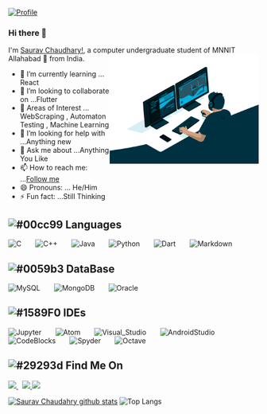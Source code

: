 [![Profile](https://res.cloudinary.com/dygfr5kt4/image/upload/v1596168085/eatsleep_wfxvbo.png)](https://www.facebook.com/sauravchaudharysc)
### Hi there 👋
I'm [Saurav Chaudhary!](https://www.facebook.com/sauravchaudharysc/), a computer undergraduate student of MNNIT Allahabad 🚀 from India.
 <img align="right" alt="GIF" src="https://github.com/sauravchaudharysc/sauravchaudharysc/blob/master/code.gif?raw=true" width="300" height="220" />
  
- 🌱 I’m currently learning ... React
- 👯 I’m looking to collaborate on ...Flutter
- 🔭 Areas of Interest ... WebScraping , Automaton Testing , Machine Learning
- 🤔 I’m looking for help with ...Anything new
- 💬 Ask me about ...Anything You Like
- 📫 How to reach me: ...[Follow me](https://www.instagram.com/sauravchaudharysc/)
- 😄 Pronouns: ... He/Him
- ⚡ Fun fact: ...Still Thinking


## ![#00cc99](https://via.placeholder.com/15/00cc99/000000?text=+) Languages 
<p align="left"> 
  <img alt="C" src="https://img.shields.io/badge/c%20-%2300599C.svg?&style=for-the-badge&logo=c&logoColor=white"/>&ensp;&ensp;&ensp;&ensp;<img alt="C++" src="https://img.shields.io/badge/c++%20-%2300599C.svg?&style=for-the-badge&logo=c%2B%2B&ogoColor=white"/>&ensp;&ensp;&ensp;&ensp;<img alt="Java" src="https://img.shields.io/badge/java-%23ED8B00.svg?&style=for-the-badge&logo=java&logoColor=white"/>&ensp;&ensp;&ensp;&ensp;<img alt="Python" src="https://img.shields.io/badge/python%20-%2314354C.svg?&style=for-the-badge&logo=python&logoColor=white"/>&ensp;&ensp;&ensp;&ensp;<img alt="Dart" src="https://img.shields.io/badge/dart-%230175C2.svg?&style=for-the-badge&logo=dart&logoColor=white"/>&ensp;&ensp;&ensp;&ensp;<img alt="Markdown" src="https://img.shields.io/badge/markdown-%23000000.svg?&style=for-the-badge&logo=markdown&logoColor=white"/></p>

## ![#0059b3](https://via.placeholder.com/15/0059b3/000000?text=+) DataBase
<img alt="MySQL" src="https://img.shields.io/badge/mysql-%2300f.svg?&style=for-the-badge&logo=mysql&logoColor=white"/>&ensp;&ensp;&ensp;&ensp;<img alt="MongoDB" src ="https://img.shields.io/badge/MongoDB-%234ea94b.svg?&style=for-the-badge&logo=mongodb&logoColor=white"/>&ensp;&ensp;&ensp;&ensp;<img alt="Oracle" src ="https://img.shields.io/badge/oracle%20-%23F00000.svg?&style=for-the-badge&logo=oracle&logoColor=white" />

## ![#1589F0](https://via.placeholder.com/15/1589F0/000000?text=+) IDEs 

<p align="left"> 
  <img src=https://upload.wikimedia.org/wikipedia/commons/thumb/3/38/Jupyter_logo.svg/518px-Jupyter_logo.svg.png alt=Jupyter width="80" height="90"/>&ensp;&ensp;&ensp;&ensp;<img src=https://seeklogo.com/images/A/atom-logo-19BD90FF87-seeklogo.com.png alt=Atom width="80" height="85"/>&ensp;&ensp;&ensp;&ensp;<img src=https://upload.wikimedia.org/wikipedia/commons/thumb/2/2d/Visual_Studio_Code_1.18_icon.svg/1200px-Visual_Studio_Code_1.18_icon.svg.png alt=Visual_Studio width="70" height="90"/>&ensp;&ensp;&ensp;&ensp;<img src=https://upload.wikimedia.org/wikipedia/commons/thumb/8/8f/Breezeicons-apps-48-android-studio.svg/1024px-Breezeicons-apps-48-android-studio.svg.png alt=AndroidStudio width="95" height="109"/>&ensp;&ensp;&ensp;&ensp;<img src=https://codeblockscoding.files.wordpress.com/2016/10/codeblocks.png alt=CodeBlocks width="90" height="100"/>&ensp;&ensp;&ensp;&ensp;<img src=https://upload.wikimedia.org/wikipedia/commons/thumb/7/7e/Spyder_logo.svg/1024px-Spyder_logo.svg.png alt=Spyder width="90" height="100"/>&ensp;&ensp;&ensp;&ensp;<img src=https://upload.wikimedia.org/wikipedia/commons/thumb/6/6a/Gnu-octave-logo.svg/1024px-Gnu-octave-logo.svg.png alt=Octave width="90" height="100"/>
</p>
<!---  
## ![#f03c15](https://via.placeholder.com/15/f03c15/000000?text=+) Skills
<p align="left"> 
  <img src=https://devicons.github.io/devicon/devicon.git/icons/html5/html5-original-wordmark.svg alt=HTML width="100" height="100"/>&ensp;&ensp;&ensp;&ensp;<img src=https://devicons.github.io/devicon/devicon.git/icons/css3/css3-original-wordmark.svg alt=CSS width="100" height="100"/>&ensp;&ensp;&ensp;&ensp;<img src=https://devicons.github.io/devicon/devicon.git/icons/javascript/javascript-original.svg alt=JS width="100" height="100"/>&ensp;&ensp;&ensp;&ensp;<img src=https://devicons.github.io/devicon/devicon.git/icons/python/python-original.svg alt=Python width="100" height="100"/>&ensp;&ensp;&ensp;&ensp;<img src=https://cdn.shopify.com/s/files/1/1417/1682/articles/download_b5e66f3c-0605-405a-88ad-c15bc0572df4_1024x1024.jpeg?v=1595162531 alt=Python width="100" height="100"/>
## ![#001a33](https://via.placeholder.com/15/001a33/000000?text=+) Open Source Development Platform 
  <img src=https://devicons.github.io/devicon/devicon.git/icons/nodejs/nodejs-original-wordmark.svg alt=NodeJs width="100" height="100"/>&ensp;&ensp;&ensp;&ensp;<img src=https://upload.wikimedia.org/wikipedia/commons/3/32/OpenCV_Logo_with_text_svg_version.svg alt=OpenCV width="100" height="100"/>
  </p>
-->
<!--
## ![#4d1300](https://via.placeholder.com/15/4d1300/000000?text=+) Developments
- ### Web App Development
     - #### To Do List
     - #### News-Letter
     - #### Budget App
- ### App Development
     - #### Grocery App
     - #### Buisness Card App
     - #### Quiz App
     - #### Dice App
- ### Game Developemnt
     - #### Dice Game
     - #### Drum Kit
     - #### Simon Game
     - #### Snake Game
- ### Software Development
     - #### Image Processing
     - #### Pdf Processing
     - #### Password Checker
     - #### Validation      
     - #### Translator
--> <!--      
## ![#802000](https://via.placeholder.com/15/802000/000000?text=+) Major Projects
- ### Face Recognition
- ### Password Checker
- ### Grocery App
- ### Online School
- ### Bill Split
- ### Bank Management System
- ### Recommendation System
 You can check my repo section for further information. [Click Me](https://github.com/sauravchaudharysc?tab=repositories)
-->

## ![#29293d](https://via.placeholder.com/15/29293d/000000?text=+) Find Me On
<p>
  <a href="https://www.linkedin.com/in/sauravchaudharysc/">
    <img src="https://img.shields.io/badge/Saurav-Chaudhary-blue?style=flat&logo=linkedin">
  </a> &nbsp; 
  <a href="https://medium.com/@sauravchaudharysc">
    <img src="https://img.shields.io/badge/Saurav-Chaudhary-green?style=flat&logo=medium">
  </a>
  <a href="https://www.facebook.com/sauravchaudharysc">
    <img src="https://img.shields.io/badge/Saurav-Chaudhary-blue?style=flat&logo=facebook">
  </a>
</p>

[![Saurav Chaudahry github stats](https://github-readme-stats.vercel.app/api?username=sauravchaudharysc)](https:///github.com/sauravchaudharysc/github-readme-stats)
![Top Langs](https://github-readme-stats.vercel.app/api/top-langs/?username=sauravchaudharysc&theme=tokyonight)
